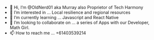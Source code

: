 - 👋 Hi, I’m @OldNerd01 aka Murray also Proprietor of Tech Harmony
- 👀 I’m interested in ... Local resilience and regional resources 
- 🌱 I’m currently learning ... Javascript and React Native
- 💞️ I’m looking to collaborate on ... a series of Apps with our Developer, Math Girl.
- 📫 How to reach me ... +61403539214

<!---
OldNerd01/OldNerd01 is a ✨ special ✨ repository because its `README.md` (this file) appears on your GitHub profile.
You can click the Preview link to take a look at your changes.
--->
